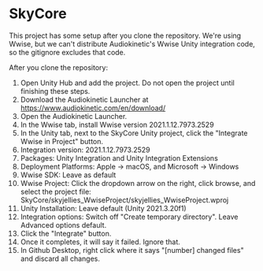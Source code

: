 # SkyCore

This project has some setup after you clone the repository. We're using Wwise, but we can't distribute Audiokinetic's Wwise Unity integration code, so the gitignore excludes that code.

After you clone the repository:
1. Open Unity Hub and add the project. Do not open the project until finishing these steps.
2. Download the Audiokinetic Launcher at https://www.audiokinetic.com/en/download/
3. Open the Audiokinetic Launcher.
4. In the Wwise tab, install Wwise version 2021.1.12.7973.2529
5. In the Unity tab, next to the SkyCore Unity project, click the "Integrate Wwise in Project" button.
6. Integration version: 2021.1.12.7973.2529
7. Packages: Unity Integration and Unity Integration Extensions
8. Deployment Platforms: Apple -> macOS, and Microsoft -> Windows
9. Wwise SDK: Leave as default
10. Wwise Project: Click the dropdown arrow on the right, click browse, and select the project file: SkyCore/skyjellies_WwiseProject/skyjellies_WwiseProject.wproj
11. Unity Installation: Leave default (Unity 2021.3.20f1)
12. Integration options: Switch off "Create temporary directory". Leave Advanced options default.
13. Click the "Integrate" button.
14. Once it completes, it will say it failed. Ignore that.
15. In Github Desktop, right click where it says "[number] changed files" and discard all changes.
